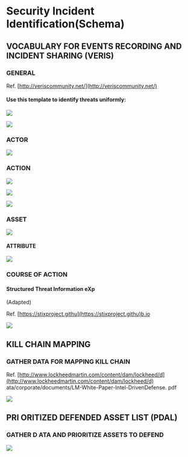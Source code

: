 # Security Incident Identification\(Schema\)

## VOCABULARY FOR EVENTS RECORDING AND INCIDENT SHARING \(VERIS\)

### GENERAL

Ref. [http://veriscommunity.net/](http://veriscommunity.net/)

#### Use this template to identify threats uniformly:

![](.gitbook/assets/9.PNG)

![](.gitbook/assets/10.PNG)

### ACTOR

![](.gitbook/assets/11.PNG)

### ACTION

![](.gitbook/assets/12.PNG)

![](.gitbook/assets/13.PNG)

![](.gitbook/assets/14.PNG)

### ASSET

![](.gitbook/assets/15.PNG)

#### ATTRIBUTE

![](.gitbook/assets/16.PNG)

### COURSE OF ACTION

#### Structured Threat Information eXp 

\(Adapted\)

Ref. [https://stixproject.githu](https://stixproject.githu)b.io

![](.gitbook/assets/17.PNG)

## KILL CHAIN MAPPING

### GATHER DATA FOR MAPPING KILL CHAIN

Ref. [http://www.lockheedmartin.com/content/dam/lockheed/d](http://www.lockheedmartin.com/content/dam/lockheed/d) ata/corporate/documents/LM-White-Paper-Intel-DrivenDefense. pdf

![](.gitbook/assets/18.PNG)

## PRI ORITIZED DEFENDED ASSET LIST \(PDAL\)

### GATHER D ATA AND PRIORITIZE ASSETS TO DEFEND

![](.gitbook/assets/19.PNG)

















